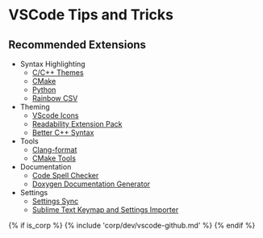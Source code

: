 # VSCode Tips and Tricks

## Recommended Extensions

- Syntax Highlighting
    - [C/C++ Themes](https://marketplace.visualstudio.com/items?itemName=ms-vscode.cpptools-themes)
    - [CMake](https://marketplace.visualstudio.com/items?itemName=twxs.cmake)
    - [Python](https://marketplace.visualstudio.com/items?itemName=ms-python.python)
    - [Rainbow CSV](https://marketplace.visualstudio.com/items?itemName=mechatroner.rainbow-csv)
- Theming
    - [VScode Icons](https://marketplace.visualstudio.com/items?itemName=vscode-icons-team.vscode-icons)
    - [Readability Extension Pack](https://marketplace.visualstudio.com/items?itemName=pinage404.better-readability-extension-pack)
    - [Better C++ Syntax](https://marketplace.visualstudio.com/items?itemName=jeff-hykin.better-cpp-syntax)
- Tools
    - [Clang-format](https://marketplace.visualstudio.com/items?itemName=xaver.clang-format)
    - [CMake Tools](https://marketplace.visualstudio.com/items?itemName=ms-vscode.cmake-tools)
- Documentation
    - [Code Spell Checker](https://marketplace.visualstudio.com/items?itemName=streetsidesoftware.code-spell-checker)
    - [Doxygen Documentation Generator](https://marketplace.visualstudio.com/items?itemName=cschlosser.doxdocgen)
- Settings
    - [Settings Sync](https://marketplace.visualstudio.com/items?itemName=Shan.code-settings-sync)
    - [Sublime Text Keymap and Settings Importer](https://marketplace.visualstudio.com/items?itemName=ms-vscode.sublime-keybindings)

{% if is_corp %}
{% include 'corp/dev/vscode-github.md' %}
{% endif %}
